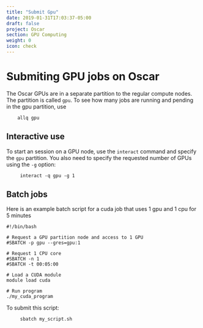 ```yaml
---
title: "Submit Gpu"
date: 2019-01-31T17:03:37-05:00
draft: false
project: Oscar
section: GPU Computing
weight: 0
icon: check
---
```


# Submiting GPU jobs on Oscar

The Oscar GPUs are in a separate partition to the regular compute nodes.  The partition is called `gpu`. To see how many jobs are running and pending in the gpu partition, use

````
    allq gpu
````

## Interactive use

To start an session on a GPU node, use the
`interact` command and specify the `gpu` partition. You also need to
specify the requested number of GPUs using the `-g` option:

````
     interact -q gpu -g 1
````

## Batch jobs


Here is an example batch script for a cuda job that uses 1 gpu and 1 cpu for 5 minutes

````
#!/bin/bash

# Request a GPU partition node and access to 1 GPU
#SBATCH -p gpu --gres=gpu:1

# Request 1 CPU core
#SBATCH -n 1
#SBATCH -t 00:05:00

# Load a CUDA module
module load cuda

# Run program
./my_cuda_program
````

To submit this script:

````
     sbatch my_script.sh
````
